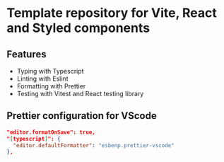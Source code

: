# Template repository for Vite, React and Styled components

## Features

- Typing with Typescript
- Linting with Eslint
- Formatting with Prettier
- Testing with Vitest and React testing library

## Prettier configuration for VScode

```json
"editor.formatOnSave": true,
"[typescript]": {
  "editor.defaultFormatter": "esbenp.prettier-vscode"
},
```
